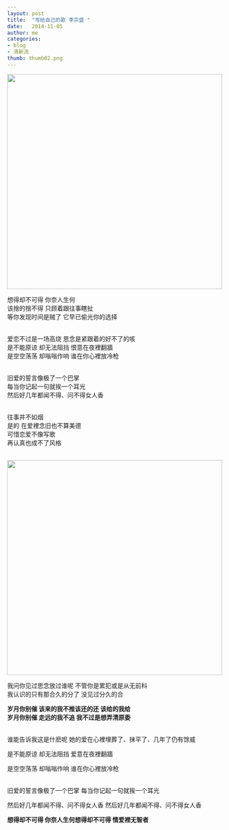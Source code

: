```yaml
---
layout: post
title:  "写给自己的歌 李宗盛 "
date:   2014-11-05 
author: me
categories: 
- blog
- 清新流
thumb: thumb02.png
---
```


<img src="http://liubai.info/assets/img/work/4.jpg" style="width:500px;height=248px">

想得却不可得 你奈人生何<br>
该捨的捨不得 只顾着跟往事瞎扯<br>
等你发现时间是贼了 它早已偷光你的选择<br><br>
<!--more-->


爱恋不过是一场高烧 思念是紧跟着的好不了的咳<br>
是不能原谅 却无法阻挡 恨意在夜裡翻牆<br>
是空空荡荡 却嗡嗡作响 谁在你心裡放冷枪<br><br>

旧爱的誓言像极了一个巴掌<br>
每当你记起一句就挨一个耳光<br>
然后好几年都闻不得、问不得女人香<br><br>

往事并不如烟<br>
是的 在爱裡念旧也不算美德<br>
可惜恋爱不像写歌 <br>
再认真也成不了风格<br><br>

<img src="http://liubai.qiniudn.com/ddd.jpg" style="width:500px;height=248px">

我问你见过思念放过谁呢 不管你是累犯或是从无前科<br>
我认识的只有那合久的分了 没见过分久的合<br>
 
**岁月你别催 该来的我不推该还的还 该给的我给** <br>
**岁月你别催 走远的我不追 我不过是想弄清原委**<br><br>

谁能告诉我这是什麽呢 她的爱在心裡埋葬了、抹平了、几年了仍有馀威<br>

是不能原谅 却无法阻挡 爱意在夜裡翻牆<br>

是空空荡荡 却嗡嗡作响 谁在你心裡放冷枪<br><br>

旧爱的誓言像极了一个巴掌 每当你记起一句就挨一个耳光<br>

然后好几年都闻不得、问不得女人香 然后好几年都闻不得、问不得女人香


**想得却不可得 你奈人生何想得却不可得 情爱裡无智者**

 